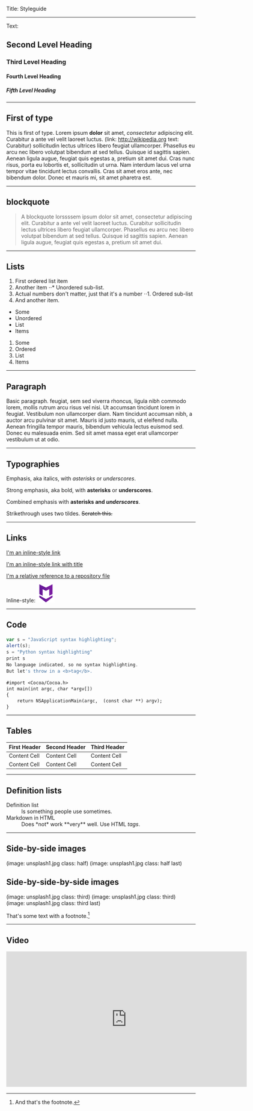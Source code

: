 Title: Styleguide

----

Text: 

## Second Level Heading
### Third Level Heading
#### Fourth Level Heading
##### Fifth Level Heading

 ----

## First of type
This is first of type. Lorem ipsum **dolor** sit amet, _consectetur_ adipiscing elit. Curabitur a ante vel velit laoreet luctus. (link: http://wikipedia.org text: Curabitur) sollicitudin lectus ultrices libero feugiat ullamcorper. Phasellus eu arcu nec libero volutpat bibendum at sed tellus. Quisque id sagittis sapien. Aenean ligula augue, feugiat quis egestas a, pretium sit amet dui. Cras nunc risus, porta eu lobortis et, sollicitudin ut urna. Nam interdum lacus vel urna tempor vitae tincidunt lectus convallis. Cras sit amet eros ante, nec bibendum dolor. Donec et mauris mi, sit amet pharetra est.

 ----

## blockquote
>A blockquote lorssssem ipsum dolor sit amet, consectetur adipiscing elit. Curabitur a ante vel velit laoreet luctus. Curabitur sollicitudin lectus ultrices libero feugiat ullamcorper. Phasellus eu arcu nec libero volutpat bibendum at sed tellus. Quisque id sagittis sapien. Aenean ligula augue, feugiat quis egestas a, pretium sit amet dui.

 ----

## Lists
1. First ordered list item
2. Another item
⋅⋅* Unordered sub-list. 
1. Actual numbers don't matter, just that it's a number
⋅⋅1. Ordered sub-list
4. And another item.

- Some
- Unordered
- List
- Items

1. Some
2. Ordered
3. List
4. Items


 ----

## Paragraph
Basic paragraph. feugiat, sem sed viverra rhoncus, ligula nibh commodo lorem, mollis rutrum arcu risus vel nisi. Ut accumsan tincidunt lorem in feugiat. Vestibulum non ullamcorper diam. Nam tincidunt accumsan nibh, a auctor arcu pulvinar sit amet. Mauris id justo mauris, ut eleifend nulla. Aenean fringilla tempor mauris, bibendum vehicula lectus euismod sed. Donec eu malesuada enim. Sed sit amet massa eget erat ullamcorper vestibulum ut at odio. 


 ----

## Typographies
Emphasis, aka italics, with *asterisks* or _underscores_.

Strong emphasis, aka bold, with **asterisks** or __underscores__.

Combined emphasis with **asterisks and _underscores_**.

Strikethrough uses two tildes. ~~Scratch this.~~

 ----

## Links

[I'm an inline-style link](https://www.google.com)

[I'm an inline-style link with title](https://www.google.com "Google's Homepage")

[I'm a relative reference to a repository file](../blob/master/LICENSE)

Inline-style: 
![alt text](https://github.com/adam-p/markdown-here/raw/master/src/common/images/icon48.png "Logo Title Text 1")

 ----

## Code

 ```javascript
 var s = "JavaScript syntax highlighting";
 alert(s);
 s = "Python syntax highlighting"
 print s
 No language indicated, so no syntax highlighting. 
 But let's throw in a <b>tag</b>.
```

    #import <Cocoa/Cocoa.h>
    int main(int argc, char *argv[])
    {
        return NSApplicationMain(argc,  (const char **) argv);
    }

 ----

## Tables

| First Header | Second Header | Third Header |
| ------------ | ------------- | ------------ |
| Content Cell | Content Cell  | Content Cell |
| Content Cell | Content Cell  | Content Cell |

 ----

## Definition lists

<dl>
  <dt>Definition list</dt>
  <dd>Is something people use sometimes.</dd>

  <dt>Markdown in HTML</dt>
  <dd>Does *not* work **very** well. Use HTML <em>tags</em>.</dd>
</dl>

 ----

## Side-by-side images

(image: unsplash1.jpg class: half)
(image: unsplash1.jpg class: half last)

## Side-by-side-by-side images

(image: unsplash1.jpg class: third)
(image: unsplash1.jpg class: third)
(image: unsplash1.jpg class: third last)

That's some text with a footnote.[^1]

[^1]: And that's the footnote.

 ----

## Video

<iframe width="640" height="360" src="https://www.youtube.com/embed/7K5j4mMfBK0?rel=0" frameborder="0" allowfullscreen></iframe>